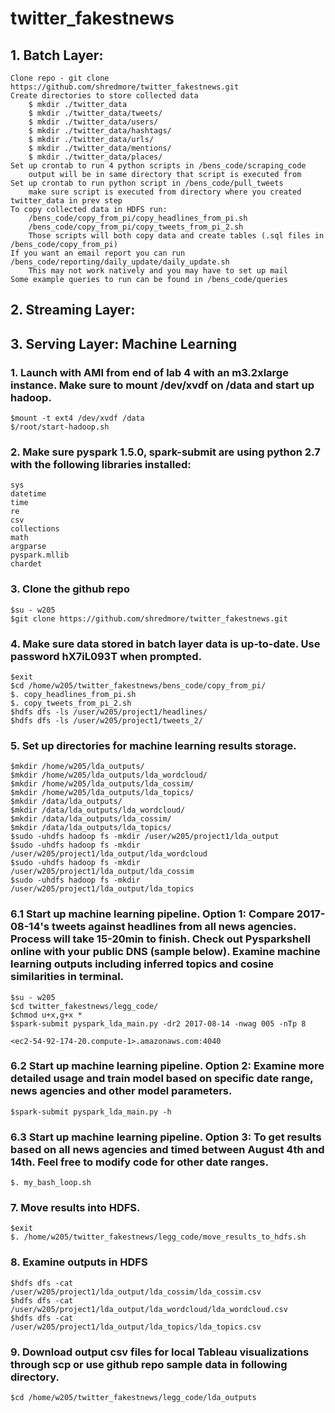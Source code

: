 # twitter_fakestnews

## 1. Batch Layer:

```
Clone repo - git clone https://github.com/shredmore/twitter_fakestnews.git
Create directories to store collected data
	$ mkdir ./twitter_data
	$ mkdir ./twitter_data/tweets/
	$ mkdir ./twitter_data/users/
	$ mkdir ./twitter_data/hashtags/
	$ mkdir ./twitter_data/urls/
	$ mkdir ./twitter_data/mentions/
	$ mkdir ./twitter_data/places/
Set up crontab to run 4 python scripts in /bens_code/scraping_code 
	output will be in same directory that script is executed from
Set up crontab to run python script in /bens_code/pull_tweets
	make sure script is executed from directory where you created twitter_data in prev step
To copy collected data in HDFS run:
	/bens_code/copy_from_pi/copy_headlines_from_pi.sh
	/bens_code/copy_from_pi/copy_tweets_from_pi_2.sh
	Those scripts will both copy data and create tables (.sql files in /bens_code/copy_from_pi)
If you want an email report you can run /bens_code/reporting/daily_update/daily_update.sh
	This may not work natively and you may have to set up mail
Some example queries to run can be found in /bens_code/queries
```


## 2. Streaming Layer:

## 3. Serving Layer: Machine Learning

### 1. Launch with AMI from end of lab 4 with an m3.2xlarge instance. Make sure to mount /dev/xvdf on /data and start up hadoop.

```
$mount -t ext4 /dev/xvdf /data
$/root/start-hadoop.sh
```

### 2. Make sure pyspark 1.5.0, spark-submit are using python 2.7 with the following libraries installed:

```
sys
datetime
time
re
csv
collections
math
argparse
pyspark.mllib
chardet
```

### 3. Clone the github repo

```
$su - w205
$git clone https://github.com/shredmore/twitter_fakestnews.git
```

### 4. Make sure data stored in batch layer data is up-to-date. Use password hX7iL093T when prompted.

```
$exit
$cd /home/w205/twitter_fakestnews/bens_code/copy_from_pi/
$. copy_headlines_from_pi.sh
$. copy_tweets_from_pi_2.sh
$hdfs dfs -ls /user/w205/project1/headlines/
$hdfs dfs -ls /user/w205/project1/tweets_2/
```

### 5. Set up directories for machine learning results storage.

```
$mkdir /home/w205/lda_outputs/
$mkdir /home/w205/lda_outputs/lda_wordcloud/
$mkdir /home/w205/lda_outputs/lda_cossim/
$mkdir /home/w205/lda_outputs/lda_topics/
$mkdir /data/lda_outputs/
$mkdir /data/lda_outputs/lda_wordcloud/
$mkdir /data/lda_outputs/lda_cossim/
$mkdir /data/lda_outputs/lda_topics/
$sudo -uhdfs hadoop fs -mkdir /user/w205/project1/lda_output
$sudo -uhdfs hadoop fs -mkdir /user/w205/project1/lda_output/lda_wordcloud
$sudo -uhdfs hadoop fs -mkdir /user/w205/project1/lda_output/lda_cossim
$sudo -uhdfs hadoop fs -mkdir /user/w205/project1/lda_output/lda_topics
```

### 6.1 Start up machine learning pipeline. Option 1: Compare 2017-08-14's tweets against headlines from all news agencies. Process will take 15-20min to finish. Check out Pysparkshell online with your public DNS (sample below). Examine machine learning outputs including inferred topics and cosine similarities in terminal.

``` 
$su - w205
$cd twitter_fakestnews/legg_code/
$chmod u+x,g+x *
$spark-submit pyspark_lda_main.py -dr2 2017-08-14 -nwag 005 -nTp 8
```
```
<ec2-54-92-174-20.compute-1>.amazonaws.com:4040
```

### 6.2 Start up machine learning pipeline. Option 2: Examine more detailed usage and train model based on specific date range, news agencies and other model parameters. 

```
$spark-submit pyspark_lda_main.py -h
```

### 6.3 Start up machine learning pipeline. Option 3: To get results based on all news agencies and timed between August 4th and 14th. Feel free to modify code for other date ranges.

```
$. my_bash_loop.sh
```

### 7. Move results into HDFS. 

```
$exit
$. /home/w205/twitter_fakestnews/legg_code/move_results_to_hdfs.sh
```

### 8. Examine outputs in HDFS

```
$hdfs dfs -cat /user/w205/project1/lda_output/lda_cossim/lda_cossim.csv
$hdfs dfs -cat /user/w205/project1/lda_output/lda_wordcloud/lda_wordcloud.csv
$hdfs dfs -cat /user/w205/project1/lda_output/lda_topics/lda_topics.csv
```

### 9. Download output csv files for local Tableau visualizations through scp or use github repo sample data in following directory.

```
$cd /home/w205/twitter_fakestnews/legg_code/lda_outputs
```
